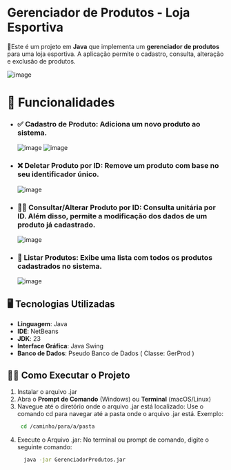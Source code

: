 # Gerenciador de Produtos - Loja Esportiva

🧾Este é um projeto em **Java** que implementa um **gerenciador de produtos** para uma loja esportiva. A aplicação permite o cadastro, consulta, alteração e exclusão de produtos. 


   ![image](https://github.com/user-attachments/assets/d5c3a1fb-8f4d-48a9-a5f3-32b8d69f6473)

#  🔧 Funcionalidades

- ### ✅ **Cadastro de Produto**: Adiciona um novo produto ao sistema.

   ![image](https://github.com/user-attachments/assets/5e96d278-14b5-491c-a311-60952888a515)  ![image](https://github.com/user-attachments/assets/6594e810-f5de-4770-b517-56d77468bd17)

- ### ❌ **Deletar Produto por ID**: Remove um produto com base no seu identificador único.

  ![image](https://github.com/user-attachments/assets/42cf87e8-54ef-497d-9f9e-b7ced31d9c4e)


- ### 🔎📝 **Consultar/Alterar Produto por ID**: Consulta unitária por ID. Além disso, permite a modificação dos dados de um produto já cadastrado.
  ![image](https://github.com/user-attachments/assets/c88c7e1a-9770-4fd9-8f0b-3ea7e02dd84a)

- ### 📃  **Listar Produtos**: Exibe uma lista com todos os produtos cadastrados no sistema.

  ![image](https://github.com/user-attachments/assets/7464f40e-eaca-4d40-bf10-dbdc8ba2c120)


## 🖥️ Tecnologias Utilizadas

- **Linguagem**: Java
- **IDE**: NetBeans
- **JDK**: 23
- **Interface Gráfica**: Java Swing
- **Banco de Dados**: Pseudo Banco de Dados ( Classe: GerProd )

## 👨‍💻 Como Executar o Projeto

1. Instalar o arquivo .jar
2. Abra o **Prompt de Comando** (Windows) ou **Terminal** (macOS/Linux)
3. Navegue até o diretório onde o arquivo .jar está localizado:
   Use o comando cd para navegar até a pasta onde o arquivo .jar está. Exemplo:
    ```bash
     cd /caminho/para/a/pasta
    ```
5. Execute o Arquivo .jar:
   No terminal ou prompt de comando, digite o seguinte comando:
   ```bash
     java -jar GerenciadorProdutos.jar 
   ```
   
